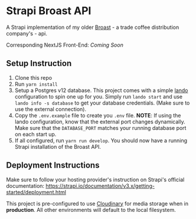 # Strapi Broast API

A Strapi implementation of my older [Broast](https://github.com/analia-mok/broast) - a trade coffee
distribution company's - api.

Corresponding NextJS Front-End: _Coming Soon_

## Setup Instruction
1. Clone this repo
2. Run `yarn install`
3. Setup a Postgres v12 database. This project comes with a simple [lando](https://docs.lando.dev/) configuration to spin one up for you. Simply run `lando start` and use `lando info -s database` to get your database credentials. (Make sure to use the external connection).
4. Copy the `.env.example` file to create you `.env` file. __NOTE__: If using the lando configuration,
know that the external port changes dynamically. Make sure that the `DATABASE_PORT` matches your running database port on each start up.
5. If all configured, run `yarn run develop`. You should now have a running Strapi installation of the Broast API.

## Deployment Instructions
Make sure to follow your hosting provider's instruction on Strapi's official documentation: https://strapi.io/documentation/v3.x/getting-started/deployment.html

This project is pre-configured to use [Cloudinary](https://cloudinary.com/) for media storage when in __production__. All other environments will default to the local filesystem.
